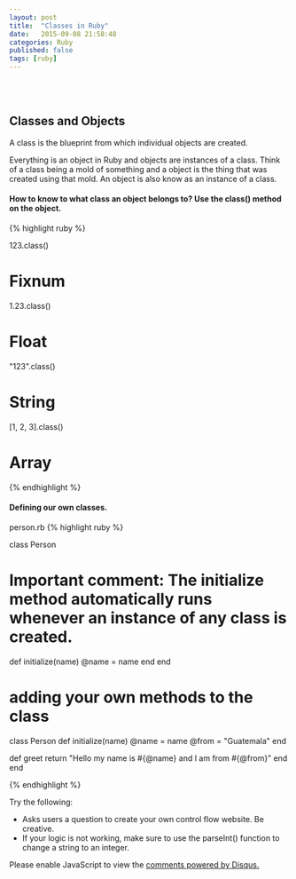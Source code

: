 ```yaml
---
layout: post
title:  "Classes in Ruby"
date:   2015-09-08 21:58:48
categories: Ruby
published: false
tags: [ruby]
---
```


<!-- <iframe src="https://player.vimeo.com/video/127754068" width="1000" height="500" frameborder="0" webkitallowfullscreen mozallowfullscreen allowfullscreen></iframe>
 -->

<br><br>

<div class="not-on-video">
  <h2>Classes and Objects</h2>
  <p>A class is the blueprint from which individual objects are created.</p>
  <p>Everything is an object in Ruby and objects are instances of a class.  Think of a class being a mold of something and a object is the thing that was created using that mold. An object is also know as an instance of a class.</p>
</div>

<h4>How to know to what class an object belongs to? Use the class() method on the object.</h4>

{% highlight ruby %}

123.class()

# Fixnum

1.23.class()

# Float

"123".class()

# String

[1, 2, 3].class()

# Array


{% endhighlight %}

<h4>Defining our own classes.</h4>

person.rb
{% highlight ruby %}

class Person
  # Important comment: The initialize method automatically runs whenever an instance of any class is created.
  def initialize(name)
    @name = name
  end
end


# adding your own methods to the class

class Person
  def initialize(name)
    @name = name
    @from = "Guatemala"
  end

  def greet
    return "Hello my name is #{@name} and I am from #{@from}"
  end
end

{% endhighlight %}


<p>Try the following:</p>
<ul>
  <li>Asks users a question to create your own control flow website.  Be creative.</li>
  <li>If your logic is not working, make sure to use the parseInt() function to change a string to an integer.</li>
</ul>


<div id="disqus_thread"></div>
<script type="text/javascript">
    /* * * CONFIGURATION VARIABLES * * */
    var disqus_shortname = 'devschool';

    /* * * DON'T EDIT BELOW THIS LINE * * */
    (function() {
        var dsq = document.createElement('script'); dsq.type = 'text/javascript'; dsq.async = true;
        dsq.src = '//' + disqus_shortname + '.disqus.com/embed.js';
        (document.getElementsByTagName('head')[0] || document.getElementsByTagName('body')[0]).appendChild(dsq);
    })();
</script>
<noscript>Please enable JavaScript to view the <a href="https://disqus.com/?ref_noscript" rel="nofollow">comments powered by Disqus.</a></noscript>

